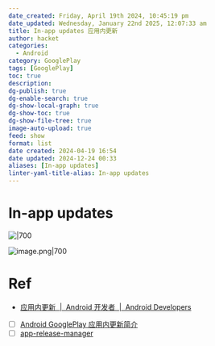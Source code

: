 ```yaml
---
date_created: Friday, April 19th 2024, 10:45:19 pm
date_updated: Wednesday, January 22nd 2025, 12:07:33 am
title: In-app updates 应用内更新
author: hacket
categories:
  - Android
category: GooglePlay
tags: [GooglePlay]
toc: true
description: 
dg-publish: true
dg-enable-search: true
dg-show-local-graph: true
dg-show-toc: true
dg-show-file-tree: true
image-auto-upload: true
feed: show
format: list
date created: 2024-04-19 16:54
date updated: 2024-12-24 00:33
aliases: [In-app updates]
linter-yaml-title-alias: In-app updates
---
```


# In-app updates

![|700](https://developer.android.com/static/images/app-bundle/flexible_flow.png#id=flgcB&originHeight=544&originWidth=825&originalType=binary&ratio=1&rotation=0&showTitle=false&status=done&style=none&title=)

![image.png|700](https://cdn.nlark.com/yuque/0/2023/png/694278/1685589635728-ac0efa34-12f2-42dc-aae1-d2c36151288d.png#averageHue=%2356a298&clientId=uef373bb7-dff6-4&from=paste&height=272&id=u2cefe5b7&originHeight=544&originWidth=825&originalType=binary&ratio=2&rotation=0&showTitle=false&size=167600&status=done&style=none&taskId=u94e8258c-5ced-4382-84c7-2630497c490&title=&width=412.5)

# Ref

- [应用内更新  |  Android 开发者  |  Android Developers](https://developer.android.com/guide/playcore/in-app-updates)
- [ ] [Android GooglePlay 应用内更新简介](https://juejin.cn/post/7104925020081618975)
- [ ] [app-release-manager](https://github.com/rakeshgirase/app-release-manager)
